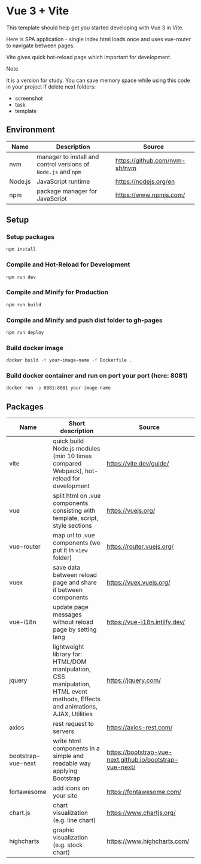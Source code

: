 # Vue 3 + Vite

This template should help get you started developing with Vue 3 in Vite.

Here is SPA application - single index.html loads once and uses vue-router to navigate between pages.

Vite gives quick hot-reload page which important for development.


> [!NOTE]  
> It is a version for study. You can save memory space while using this code in your project if delete next folders:
> - screenshot
> - task
> - template

## Environment
| Name    | Description                                                    | Source |
|---------|----------------------------------------------------------------|--------|
| nvm     | manager to install and control versions of `Node.js` and `npm` | https://github.com/nvm-sh/nvm  |
| Node.js | JavaScript runtime                                             | https://nodejs.org/en|
| npm     | package manager for JavaScript                                 | https://www.npmjs.com/|

## Setup

### Setup packages

```sh
npm install
```

### Compile and Hot-Reload for Development

```sh
npm run dev
```

### Compile and Minify for Production

```sh
npm run build
```

### Compile and Minify and push dist folder to gh-pages

```sh
npm run deploy
```

### Build docker image

```sh
docker build -t your-image-name -f Dockerfile .
```

### Build docker container and run on port your port (here: 8081)

```sh
docker run -p 8081:8081 your-image-namе
```

## Packages
| Name           | Short description                                                                                                             | Source                  |
|----------------|-------------------------------------------------------------------------------------------------------------------------------|-------------------------|
| vite           | quick build Node.js modules (min 10 times compared Webpack), hot-reload for development                                       | https://vite.dev/guide/ |
| vue            | split html on .vue components consisting with template, script, style sections                                                | https://vuejs.org/                  |
| vue-router     | map url to .vue components (we put it in `view` folder)                                                                       | https://router.vuejs.org/                 |
| vuex           | save data between reload page and share it between components                                                                 | https://vuex.vuejs.org/                  |
| vue-i18n       | update page messages without reload page by setting lang                                                                      | https://vue-i18n.intlify.dev/                    |
| jquery         | lightweight library for: HTML/DOM manipulation, CSS manipulation, HTML event methods, Effects and animations, AJAX, Utilities | https://jquery.com/                 |
| axios          | rest request to servers                                                                                                       | https://axios-rest.com/                    |
| bootstrap-vue-next | write html components in a simple and readable way applying Bootstrap                                                         | https://bootstrap-vue-next.github.io/bootstrap-vue-next/                |
| fortawesome    | add icons on your site                                                                                                        | https://fontawesome.com/                    |
| chart.js       | chart visualization  (e.g. line chart)                                                                                        | https://www.chartjs.org/                    |
| highcharts     | graphic visualization (e.g. stock chart)                                                                                      | https://www.highcharts.com/                    |

